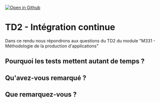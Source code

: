 [![Open in Github](https://classroom.github.com/assets/open-in-vscode-f059dc9a6f8d3a56e377f745f24479a46679e63a5d9fe6f495e02850cd0d8118.svg)](https://github.com/IUT-TDFM331/tdfm33_tp2-thedrea-jugo.git)

#  TD2 - Intégration continue
Dans ce rendu nous répondrons aux questions du TD2 du module 
"M331 - Méthodologie de la production d'applications"
## Pourquoi les tests mettent autant de temps ?


## Qu'avez-vous remarqué ? 

## Que remarquez-vous ? 